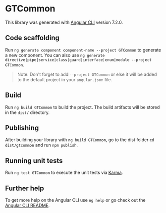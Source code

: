 # GTCommon

This library was generated with [Angular CLI](https://github.com/angular/angular-cli) version 7.2.0.

## Code scaffolding

Run `ng generate component component-name --project GTCommon` to generate a new component. You can also use `ng generate directive|pipe|service|class|guard|interface|enum|module --project GTCommon`.
> Note: Don't forget to add `--project GTCommon` or else it will be added to the default project in your `angular.json` file. 

## Build

Run `ng build GTCommon` to build the project. The build artifacts will be stored in the `dist/` directory.

## Publishing

After building your library with `ng build GTCommon`, go to the dist folder `cd dist/gtcommon` and run `npm publish`.

## Running unit tests

Run `ng test GTCommon` to execute the unit tests via [Karma](https://karma-runner.github.io).

## Further help

To get more help on the Angular CLI use `ng help` or go check out the [Angular CLI README](https://github.com/angular/angular-cli/blob/master/README.md).
